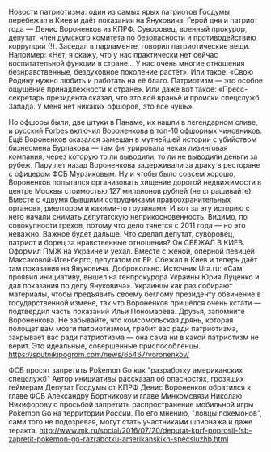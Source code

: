 Новости патриотизма: один из самых ярых патриотов Госдумы перебежал в Киев и даёт показания на Януковича.
Герой дня и патриот года — Денис Вороненков из КПРФ. Суворовец, военный прокурор, депутат, член думского комитета по безопасности и противодействию коррупции (!). Заседал в парламенте, говорил патриотические вещи.
Например: «Нет, я скажу, что у нас практически нет сейчас воспитательной функции в стране… У нас очень многие отношения безнравственные, бездуховное поколение растёт».
Или такое: «Свою Родину нужно любить и работать на её благо. Патриотизм — это особое ощущение принадлежности к стране».
Или даже вот такое: «Пресс-секретарь президента сказал, что это всё враньё и происки спецслужб Запада. У меня нет никаких офшоров, это всё чушь».

Но офшоры были, две штуки в Панаме, их нашли в легендарном сливе, и русский Forbes включил Вороненкова в топ-10 офшорных чиновников. Ещё Вороненков оказался замешан в мутнейшей истории с убийством бизнесмена Бурлакова — там фигурировала некая лизинговая компания, через которую то ли выводили, то ли не выводили деньги за рубеж. Пару лет назад Вороненкова задерживали за драку в ресторане с офицером ФСБ Мурзиковым. Ну и чтобы было совсем хорошо, Вороненков попытался организовать хищение дорогой недвижимости в центре Москвы стоимостью 127 миллионов рублей (не спрашивайте). Вместе с «двумя бывшими сотрудниками правоохранительных органов», риелтором и какими-то грузинами. И вот за эту историю с него начали снимать депутатскую неприкосновенность. Видимо, по совокупности грехов, потому что дело тянется с 2011 года — но это неважно. Важное будет дальше.
Что сделал депутат, суворовец, патриот и борец за нравственные отношения?
Он СБЕЖАЛ В КИЕВ. Оформил ПМЖ на Украине и уехал. Вместе с женой, оперной певицей Максаковой-Игенбергс, депутатом от ЕР. Сбежал в Киев и теперь даёт там показания на Януковича. Добровольно.
Источник Ura.ru: «Сам проявил инициативу, вышел на генпрокурора Украины Юрия Луценко и дал показания по делу Януковича».
Украинцы как раз собирают материалы, чтобы предъявить своему беглому президенту обвинение в государственной измене, так что Вороненков пришёлся очень кстати — подтвердил часть показаний Ильи Пономарёва.
Друзья, запомните Вороненкова. Не забывайте, что комсомольская дрянь, которая полощет вам мозги патриотизмом, грабит вас ради патриотизма, закрывает вас ради патриотизма — она сама ни в какой патриотизм не верит. Это идеальные, совершенные приспособленцы. 
https://sputnikipogrom.com/news/65467/voronenkov/

ФСБ просят запретить Pokemon Go как "разработку американских спецслужб" Автор инициативы рассказал об опасностях, грозящих геймерам Депутат Госдумы от КПРФ Денис Вороненков обратился к главе ФСБ Александру Бортникову и главе Минкомсвязи Николаю Никифорову с просьбой запретить распространение мобильной игры Pokemon Go на территории России. По его мнению, "ловцы покемонов", сами того не подозревая, могут стать участниками шпионажа и даже теракта.
http://www.mk.ru/social/2016/07/20/deputat-kprf-poprosil-fsb-zapretit-pokemon-go-razrabotku-amerikanskikh-specsluzhb.html
